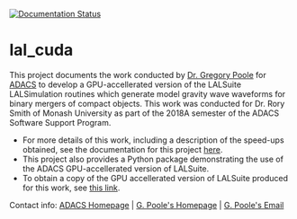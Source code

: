 [![Documentation Status](https://readthedocs.org/projects/ADACS-SS18A-RSmith-python/badge/?version=latest)](http://ADACS-SS18A-RSmith-python.readthedocs.io/en/latest/?badge=latest)

# lal_cuda

This project documents the work conducted by [Dr. Gregory Poole][1] for [ADACS][2] to develop a GPU-accellerated version of the LALSuite LALSimulation routines which generate model gravity wave waveforms for binary mergers of compact objects.  This work was conducted for Dr. Rory Smith of Monash University as part of the 2018A semester of the ADACS Software Support Program.

* For more details of this work, including a description of the speed-ups obtained, see the documentation for this project [here][3].
* This project also provides a Python package demonstrating the use of the ADACS GPU-accellerated version of LALSuite.
* To obtain a copy of the GPU accellerated version of LALSuite produced for this work, see [this link][4].

Contact info: [ADACS Homepage][2] | [G. Poole's Homepage][1] | [G. Poole's Email][5]

[1]: http://www.astronomy.swin.edu.au/~gpoole/
[2]: https://adacs.org.au/  
[3]: http://ADACS-SS18A-RSmith-python.readthedocs.io/en/latest
[4]: https://github.com/ADACS-Australia/ADACS-SS18A-RSmith
[5]: mailto:gbpoole@gmail.com

